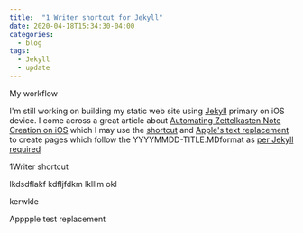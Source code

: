 ```yaml
---
title:  "1 Writer shortcut for Jekyll"
date: 2020-04-18T15:34:30-04:00
categories:
  - blog
tags:
  - Jekyll
  - update
---
```


My workflow

I'm still working on building my static web site using [Jekyll](https://jekyllrb.com/) primary on iOS device. I come across a great article about [Automating Zettelkasten Note Creation on iOS](https://mentalpivot.com/automating-zettelkasten-note-creation-on-ios/) which I may use the [shortcut](https://www.icloud.com/shortcuts/94a631e0b5884c958713745e504ab9ee) and [Apple's text replacement](https://support.apple.com.hk/guide/iphone/iph6d01d862/ios) to create pages which follow the
YYYYMMDD-TITLE.MDformat as [per Jekyll required](https://jekyllrb.com/docs/posts/)

 1Writer shortcut

lkdsdflakf
kdfljfdkm lklllm okl


kerwkle

Apppple test replacement
